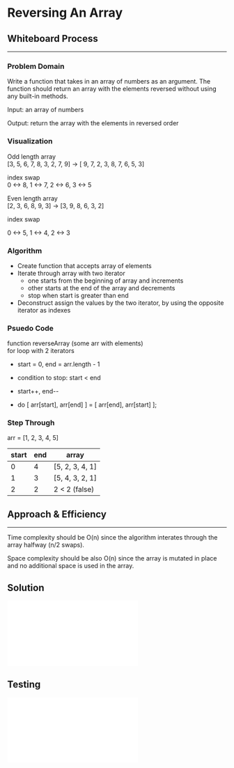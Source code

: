# Reversing An Array #

## Whiteboard Process ##

***

### Problem Domain ###

Write a function that takes in an array of numbers as an argument. The function should return an array with the elements reversed without using any built-in methods.

Input: an array of numbers

Output: return the array with the elements in reversed order

### Visualization ###

Odd length array\
[3, 5, 6, 7, 8, 3, 2, 7, 9]  ->  [ 9, 7, 2, 3, 8, 7, 6, 5, 3]

index swap\
0 <-> 8,
1 <-> 7,
2 <-> 6,
3 <-> 5

Even length array\
[2, 3, 6, 8, 9, 3]  ->  [3, 9, 8, 6, 3, 2]

index swap

0 <-> 5,
1 <-> 4,
2 <-> 3

### Algorithm ###

- Create function that accepts array of elements
- Iterate through array with two iterator
  - one starts from the beginning of array and increments
  - other starts at the end of the array and decrements
  - stop when start is greater than end
- Deconstruct assign the values by the two iterator, by using the opposite iterator as indexes

### Psuedo Code ###

function reverseArray (some arr with elements)\
for loop with 2 iterators

- start = 0, end = arr.length - 1
- condition to stop: start < end
- start++, end--
  
- do [ arr[start], arr[end] ] = [ arr[end], arr[start] ];

### Step Through ###

arr = [1, 2, 3, 4, 5]

| start | end | array |
|---|---|---|
| 0 | 4 | [5, 2, 3, 4, 1] |
| 1 | 3 | [5, 4, 3, 2, 1] |
| 2 | 2 | 2 < 2 (false)

## Approach & Efficiency ##

***

Time complexity should be O(n) since the algorithm interates through the array halfway (n/2 swaps).

Space complexity should be also O(n) since the array is mutated in place and no additional space is used in the array.


## Solution ##
![reverse-array.js](./reverse-array.js)

## Testing ##
![reverse-array.test.js](./__tests__/reverse-array.test.js)